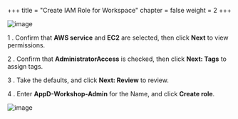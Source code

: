 +++
title = "Create IAM Role for Workspace"
chapter = false
weight = 2
+++

![image](/images/workshop_setup/ad_team_tech_lead.png)


1 . Confirm that **AWS service** and **EC2** are selected, then click **Next** to view permissions.

2 . Confirm that **AdministratorAccess** is checked, then click **Next: Tags** to assign tags.

3 . Take the defaults, and click **Next: Review** to review.

4 . Enter **AppD-Workshop-Admin** for the Name, and click **Create role**.

![image](/images/workshop_setup/iam_create_role.png)
